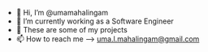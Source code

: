 - 👋 Hi, I’m @umamahalingam
- 🌱 I’m currently working as a Software Engineer
- 💞️ These are some of my projects
- 📫 How to reach me --> uma.l.mahalingam@gmail.com

<!---
umamahalingam/umamahalingam is a ✨ special ✨ repository because its `README.md` (this file) appears on your GitHub profile.
You can click the Preview link to take a look at your changes.
--->
